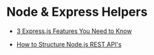 # Node & Express Helpers

* [3 Express.js Features You Need to Know](https://medium.com/javascript-in-plain-english/3-express-js-features-you-need-to-know-8f78b0035f33)

* [How to Structure Node.js REST API's](https://medium.com/swlh/how-i-structure-my-node-js-rest-apis-4e8904ccd2fb)
